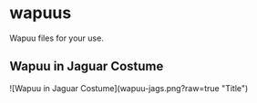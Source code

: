 # wapuus
Wapuu files for your use.

<h2>Wapuu in Jaguar Costume</h2>
![Wapuu in Jaguar Costume](wapuu-jags.png?raw=true "Title")